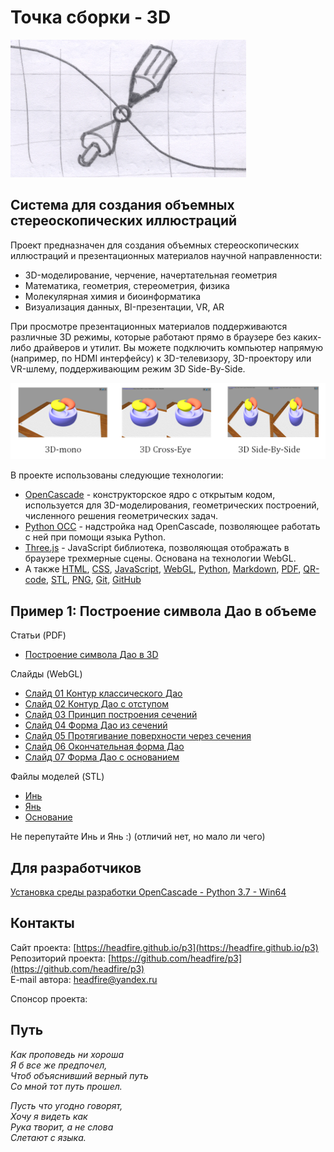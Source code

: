 # Точка сборки - 3D

<img src="assets/images/logo.png" style="zoom:50%;" />

## Cистема для создания объемных стереоскопических иллюстраций   

Проект предназначен для создания объемных стереоскопических иллюстраций 
и презентационных материалов научной направленности:
- 3D-моделирование, черчение, начертательная геометрия
- Математика, геометрия, стереометрия, физика
- Молекулярная химия и биоинформатика
- Визуализация данных, BI-презентации, VR, AR

При просмотре презентационных материалов поддерживаются различные
3D режимы, которые работают прямо в браузере без каких-либо драйверов и утилит. 
Вы можете подключить компьютер напрямую (например, по HDMI интерфейсу) к
3D-телевизору, 3D-проектору или VR-шлему, поддерживающим режим 3D Side-By-Side.

<img src="assets/images/3d_modes.png" />

В проекте использованы следующие технологии: 
- [OpenCascade](https://ru.wikipedia.org/wiki/Open_Cascade_Technology) - конструкторское ядро с открытым кодом,
используется для 3D-моделирования, геометрических построений, численного решения геометрических задач.
- [Python OCC](https://github.com/tpaviot/pythonocc-core) - надстройка над OpenCascade, позволяющее работать с ней 
при помощи языка Python.
- [Three.js](https://ru.wikipedia.org/wiki/Three.js) - JavaScript библиотека, позволяющая отображать
в браузере трехмерные сцены. Основана на технологии WebGL.
- А также [HTML](https://ru.wikipedia.org/wiki/HTML),
[CSS](https://ru.wikipedia.org/wiki/CSS),
[JavaScript](https://ru.wikipedia.org/wiki/JavaScript),
[WebGL](https://ru.wikipedia.org/wiki/WebGL),
[Python](https://ru.wikipedia.org/wiki/Python),
[Markdown](https://ru.wikipedia.org/wiki/Markdown),
[PDF](https://ru.wikipedia.org/wiki/Portable_Document_Format),
[QR-code](https://ru.wikipedia.org/wiki/QR-%D0%BA%D0%BE%D0%B4),
[STL](https://ru.wikipedia.org/wiki/STL_(%D1%84%D0%BE%D1%80%D0%BC%D0%B0%D1%82_%D1%84%D0%B0%D0%B9%D0%BB%D0%B0)),
[PNG](https://ru.wikipedia.org/wiki/PNG),
[Git](https://ru.wikipedia.org/wiki/Git),
[GitHub](https://ru.wikipedia.org/wiki/GitHub)

## Пример 1: Построение символа Дао в объеме

Статьи (PDF)
- [Построение символа Дао в 3D](https://headfire.github.io/p3/docs/dao_article.pdf)

Слайды (WebGL)
- [Слайд 01 Контур классического Дао](https://headfire.github.io/p3/v.htm?s=dao_01)
- [Слайд 02 Контур Дао с отступом](https://headfire.github.io/p3/v.htm?s=dao_02)
- [Слайд 03 Принцип построения сечений ](https://headfire.github.io/p3/v.htm?s=dao_03)
- [Слайд 04 Форма Дао из сечений](https://headfire.github.io/p3/v.htm?s=dao_04)
- [Слайд 05 Протягивание поверхности через сечения](https://headfire.github.io/p3/v.htm?s=dao_05)
- [Слайд 06 Окончательная форма Дао](https://headfire.github.io/p3/v.htm?s=dao_06)
- [Слайд 07 Форма Дао с основанием](https://headfire.github.io/p3/v.htm?s=dao_07)

Файлы моделей (STL) 
- [Инь]( https://headfire.github.io/p3/models/dao/exp_001_shape.stl)
- [Янь]( https://headfire.github.io/p3/models/dao/exp_002_shape.stl)
- [Основание]( https://headfire.github.io/p3/models/dao/exp_003_shape.stl)

Не перепутайте Инь и Янь :) (отличий нет, но мало ли чего)

## Для разработчиков

[Установка среды разработки OpenCascade - Python 3.7 - Win64](docs/setup.pdf) 

## Контакты

Cайт проекта: [https://headfire.github.io/p3](https://headfire.github.io/p3)  
Репозиторий проекта: [https://github.com/headfire/p3](https://github.com/headfire/p3)  
E-mail автора: [headfire@yandex.ru](mailto:headfire@yandex.ru)

Спонсор проекта:

## Путь

*Как проповедь ни хороша*  
*Я б все же предпочел,*  
*Чтоб объяснивший верный путь*  
*Со мной тот путь прошел.*  

*Пусть что угодно говорят,*  
*Хочу я видеть как*  
*Рука творит, а не слова*  
*Слетают с языка.*


